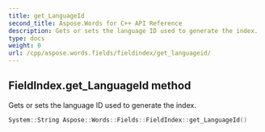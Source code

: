 ```yaml
---
title: get_LanguageId
second_title: Aspose.Words for C++ API Reference
description: Gets or sets the language ID used to generate the index. 
type: docs
weight: 0
url: /cpp/aspose.words.fields/fieldindex/get_languageid/
---
```

## FieldIndex.get_LanguageId method


Gets or sets the language ID used to generate the index.

```cpp
System::String Aspose::Words::Fields::FieldIndex::get_LanguageId()
```

